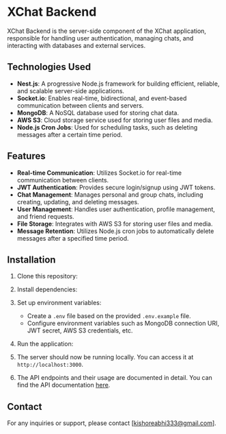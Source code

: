 # XChat Backend

XChat Backend is the server-side component of the XChat application, responsible for handling user authentication, managing chats, and interacting with databases and external services.

## Technologies Used

- **Nest.js**: A progressive Node.js framework for building efficient, reliable, and scalable server-side applications.
- **Socket.io**: Enables real-time, bidirectional, and event-based communication between clients and servers.
- **MongoDB**: A NoSQL database used for storing chat data.
- **AWS S3**: Cloud storage service used for storing user files and media.
- **Node.js Cron Jobs**: Used for scheduling tasks, such as deleting messages after a certain time period.

## Features

- **Real-time Communication**: Utilizes Socket.io for real-time communication between clients.
- **JWT Authentication**: Provides secure login/signup using JWT tokens.
- **Chat Management**: Manages personal and group chats, including creating, updating, and deleting messages.
- **User Management**: Handles user authentication, profile management, and friend requests.
- **File Storage**: Integrates with AWS S3 for storing user files and media.
- **Message Retention**: Utilizes Node.js cron jobs to automatically delete messages after a specified time period.

## Installation

1. Clone this repository:


2. Install dependencies:



3. Set up environment variables:

   - Create a `.env` file based on the provided `.env.example` file.
   - Configure environment variables such as MongoDB connection URI, JWT secret, AWS S3 credentials, etc.

4. Run the application:




5. The server should now be running locally. You can access it at `http://localhost:3000`.

6. The API endpoints and their usage are documented in detail. You can find the API documentation [here](https://github.com/kishore-bot/xchatapps/blob/main/files/Chat%20App%20Https.postman_collection.json).



## Contact

For any inquiries or support, please contact [kishoreabhi333@gmail.com].
